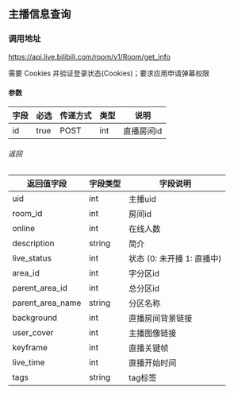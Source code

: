 ## 主播信息查询

### 调用地址

https://api.live.bilibili.com/room/v1/Room/get_info

需要 Cookies 并验证登录状态(Cookies)；要求应用申请弹幕权限


#### 参数
| 字段       | 必选    |传递方式| 类型     | 说明  |
| -------- | ----- |--------| ------ | ------------- |
| id      | true  |POST| int    | 直播房间id   |



###### 返回

| 返回值字段       | 字段类型   | 字段说明    |
| ----------- | ------ | ----------------- |
| uid         | int    | 主播uid      |
| room_id     | int    | 房间id  |
| online      | int    | 在线人数 |
| description | string | 简介   |
| live_status | int    | 状态 (0: 未开播 1: 直播中) |
| area_id     | int    | 字分区id     |
| parent_area_id | int    | 总分区id    |
| parent_area_name        | string | 分区名称  |
| background | int    | 直播房间背景链接       |
| user_cover | int    | 主播图像链接       |
| keyframe   | int    | 直播关键帧     |
| live_time  | int    | 直播开始时间   |
| tags       | string | tag标签      |
